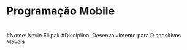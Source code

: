 # Programação Mobile
#
#
#Nome: Kevin Filipak
#Disciplina: Desenvolvimento para Dispositivos Móveis
